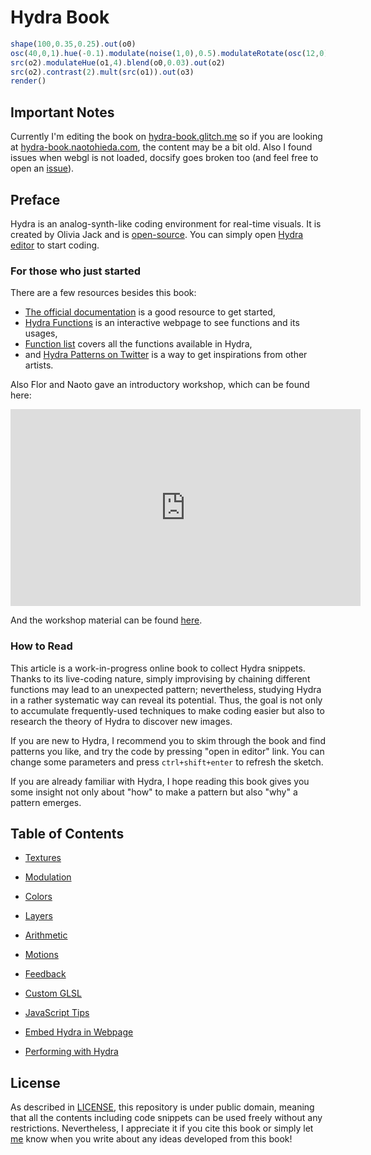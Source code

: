 Hydra Book
========

<!-- ![cover](images/cover.png) -->

```javascript
shape(100,0.35,0.25).out(o0)
osc(40,0,1).hue(-0.1).modulate(noise(1,0),0.5).modulateRotate(osc(12,0).kaleid(100),4).out(o1)
src(o2).modulateHue(o1,4).blend(o0,0.03).out(o2)
src(o2).contrast(2).mult(src(o1)).out(o3)
render()
```

Important Notes
--------

Currently I'm editing the book on [hydra-book.glitch.me](https://hydra-book.glitch.me/) so if you are looking at [hydra-book.naotohieda.com](https://hydra-book.naotohieda.com), the content may be a bit old. Also I found issues when webgl is not loaded, docsify goes broken too (and feel free to open an [issue](https://github.com/micuat/hydra-book/issues)).


Preface
--------

Hydra is an analog-synth-like coding environment for real-time visuals. It is created by Olivia Jack and is [open-source](https://github.com/ojack/hydra). You can simply open [Hydra editor](https://hydra.ojack.xyz) to start coding.


### For those who just started

There are a few resources besides this book:

* [The official documentation](https://github.com/ojack/hydra#Getting-Started) is a good resource to get started,
* [Hydra Functions](https://ojack.xyz/hydra-functions/) is an interactive webpage to see functions and its usages,
* [Function list](https://github.com/ojack/hydra/blob/master/docs/funcs.md) covers all the functions available in Hydra,
* and [Hydra Patterns on Twitter](https://twitter.com/hydra_patterns) is a way to get inspirations from other artists.

Also Flor and Naoto gave an introductory workshop, which can be found here:

<iframe width="560" height="315" src="https://www.youtube.com/embed/TMRooK2c8Is" title="YouTube video player" frameborder="0" allow="accelerometer; autoplay; clipboard-write; encrypted-media; gyroscope; picture-in-picture" allowfullscreen></iframe>

And the workshop material can be found [here](https://ccfest-2021-glitchme.glitch.me/).

### How to Read

This article is a work-in-progress online book to collect Hydra snippets. Thanks to its live-coding nature, simply improvising by chaining different functions may lead to an unexpected pattern; nevertheless, studying Hydra in a rather systematic way can reveal its potential. Thus, the goal is not only to accumulate frequently-used techniques to make coding easier but also to research the theory of Hydra to discover new images.

If you are new to Hydra, I recommend you to skim through the book and find patterns you like, and try the code by pressing "open in editor" link. You can change some parameters and press `ctrl+shift+enter` to refresh the sketch.

If you are already familiar with Hydra, I hope reading this book gives you some insight not only about "how" to make a pattern but also "why" a pattern emerges.


Table of Contents
--------

* [Textures](textures)
* [Modulation](modulation)
* [Colors](colors)
* [Layers](layers)
* [Arithmetic](arithmetic)
* [Motions](motions)
* [Feedback](feedback)
* [Custom GLSL](glsl)


* [JavaScript Tips](javascript)
* [Embed Hydra in Webpage](embed)
* [Performing with Hydra](performing)


License
--------

As described in [LICENSE](https://github.com/micuat/hydra-book/blob/master/LICENSE), this repository is under public domain, meaning that all the contents including code snippets can be used freely without any restrictions. Nevertheless, I appreciate it if you cite this book or simply let [me](https://naotohieda.com) know when you write about any ideas developed from this book!
